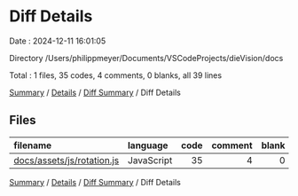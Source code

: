 # Diff Details

Date : 2024-12-11 16:01:05

Directory /Users/philippmeyer/Documents/VSCodeProjects/dieVision/docs

Total : 1 files,  35 codes, 4 comments, 0 blanks, all 39 lines

[Summary](results.md) / [Details](details.md) / [Diff Summary](diff.md) / Diff Details

## Files
| filename | language | code | comment | blank | total |
| :--- | :--- | ---: | ---: | ---: | ---: |
| [docs/assets/js/rotation.js](/docs/assets/js/rotation.js) | JavaScript | 35 | 4 | 0 | 39 |

[Summary](results.md) / [Details](details.md) / [Diff Summary](diff.md) / Diff Details